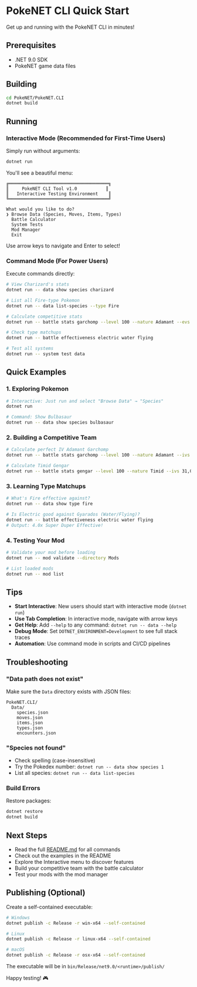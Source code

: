 # PokeNET CLI Quick Start

Get up and running with the PokeNET CLI in minutes!

## Prerequisites

- .NET 9.0 SDK
- PokeNET game data files

## Building

```bash
cd PokeNET/PokeNET.CLI
dotnet build
```

## Running

### Interactive Mode (Recommended for First-Time Users)

Simply run without arguments:

```bash
dotnet run
```

You'll see a beautiful menu:

```
╔══════════════════════════════════════╗
║     PokeNET CLI Tool v1.0           ║
║   Interactive Testing Environment    ║
╚══════════════════════════════════════╝

What would you like to do?
❯ Browse Data (Species, Moves, Items, Types)
  Battle Calculator
  System Tests
  Mod Manager
  Exit
```

Use arrow keys to navigate and Enter to select!

### Command Mode (For Power Users)

Execute commands directly:

```bash
# View Charizard's stats
dotnet run -- data show species charizard

# List all Fire-type Pokemon
dotnet run -- data list-species --type Fire

# Calculate competitive stats
dotnet run -- battle stats garchomp --level 100 --nature Adamant --evs 0,252,0,0,4,252

# Check type matchups
dotnet run -- battle effectiveness electric water flying

# Test all systems
dotnet run -- system test data
```

## Quick Examples

### 1. Exploring Pokemon

```bash
# Interactive: Just run and select "Browse Data" → "Species"
dotnet run

# Command: Show Bulbasaur
dotnet run -- data show species bulbasaur
```

### 2. Building a Competitive Team

```bash
# Calculate perfect IV Adamant Garchomp
dotnet run -- battle stats garchomp --level 100 --nature Adamant --ivs 31,31,31,31,31,31 --evs 0,252,0,0,4,252

# Calculate Timid Gengar
dotnet run -- battle stats gengar --level 100 --nature Timid --ivs 31,0,31,31,31,31 --evs 0,0,0,252,4,252
```

### 3. Learning Type Matchups

```bash
# What's Fire effective against?
dotnet run -- data show type fire

# Is Electric good against Gyarados (Water/Flying)?
dotnet run -- battle effectiveness electric water flying
# Output: 4.0x Super Duper Effective!
```

### 4. Testing Your Mod

```bash
# Validate your mod before loading
dotnet run -- mod validate --directory Mods

# List loaded mods
dotnet run -- mod list
```

## Tips

- **Start Interactive**: New users should start with interactive mode (`dotnet run`)
- **Use Tab Completion**: In interactive mode, navigate with arrow keys
- **Get Help**: Add `--help` to any command: `dotnet run -- data --help`
- **Debug Mode**: Set `DOTNET_ENVIRONMENT=Development` to see full stack traces
- **Automation**: Use command mode in scripts and CI/CD pipelines

## Troubleshooting

### "Data path does not exist"

Make sure the `Data` directory exists with JSON files:
```
PokeNET.CLI/
  Data/
    species.json
    moves.json
    items.json
    types.json
    encounters.json
```

### "Species not found"

- Check spelling (case-insensitive)
- Try the Pokedex number: `dotnet run -- data show species 1`
- List all species: `dotnet run -- data list-species`

### Build Errors

Restore packages:
```bash
dotnet restore
dotnet build
```

## Next Steps

- Read the full [README.md](README.md) for all commands
- Check out the examples in the README
- Explore the Interactive menu to discover features
- Build your competitive team with the battle calculator
- Test your mods with the mod manager

## Publishing (Optional)

Create a self-contained executable:

```bash
# Windows
dotnet publish -c Release -r win-x64 --self-contained

# Linux
dotnet publish -c Release -r linux-x64 --self-contained

# macOS
dotnet publish -c Release -r osx-x64 --self-contained
```

The executable will be in `bin/Release/net9.0/<runtime>/publish/`

Happy testing! 🎮

